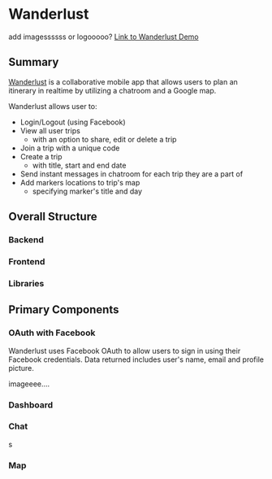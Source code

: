 # Wanderlust
add imagessssss or logooooo?
[Link to Wanderlust Demo](https://www.google.com)

## Summary
[Wanderlust](https://www.google.com) is a collaborative mobile app that allows users to plan an itinerary in realtime by utilizing a chatroom and a Google map.

Wanderlust allows user to:
- Login/Logout (using Facebook)
- View all user trips
  - with an option to share, edit or delete a trip
- Join a trip with a unique code
- Create a trip
  - with title, start and end date
- Send instant messages in chatroom for each trip they are a part of
- Add markers locations to trip's map
  - specifying marker's title and day

## Overall Structure

### Backend

### Frontend

### Libraries

## Primary Components

### OAuth with Facebook
Wanderlust uses Facebook OAuth to allow users to sign in using their Facebook credentials.
Data returned includes user's name, email and profile picture.

imageeee....

### Dashboard


### Chat

s
### Map
